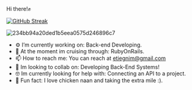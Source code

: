 Hi there!✊

[![GitHub Streak](https://streak-stats.demolab.com/?ThewsthewsDenverCoder1)](https://git.io/streak-stats)

![234bb94a20ded1b5eea0575d246896c7](https://github.com/user-attachments/assets/601e7346-6d7a-4760-b652-0e879bef4fba)

- ⚙  I’m currently working on: Back-end Developing.
- 🧬 At the moment im cruising through: RubyOnRails.
- 📫 How to reach me: You can reach at etiegnim@gmail.com
- 🤠 Im looking to collab on: Developing Back-End Systems!
- 🤓 Im currently looking for help with: Connecting an API to a project.
- 📎 Fun fact: I love chicken naan and taking the extra mile :).
